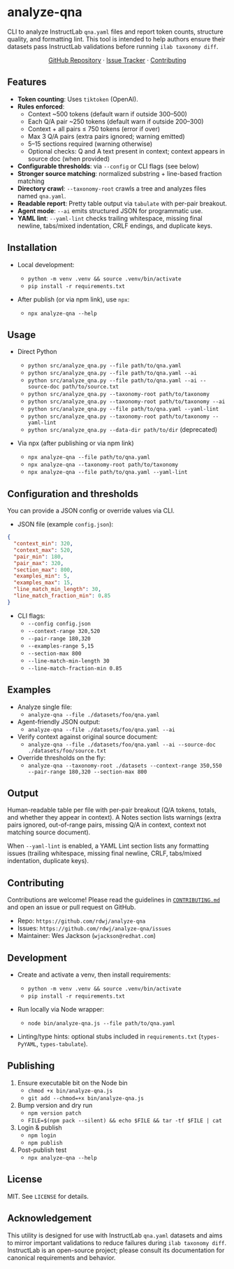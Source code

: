 # analyze-qna

CLI to analyze InstructLab `qna.yaml` files and report token counts, structure quality, and formatting lint. This tool is intended to help authors ensure their datasets pass InstructLab validations before running `ilab taxonomy diff`.

<p align="center">
  <a href="https://github.com/rdwj/analyze-qna">GitHub Repository</a> ·
  <a href="https://github.com/rdwj/analyze-qna/issues">Issue Tracker</a> ·
  <a href="https://github.com/rdwj/analyze-qna/blob/main/CONTRIBUTING.md">Contributing</a>
</p>

## Features
- **Token counting**: Uses `tiktoken` (OpenAI).
- **Rules enforced**:
  - Context ~500 tokens (default warn if outside 300–500)
  - Each Q/A pair ~250 tokens (default warn if outside 200–300)
  - Context + all pairs ≤ 750 tokens (error if over)
  - Max 3 Q/A pairs (extra pairs ignored; warning emitted)
  - 5–15 sections required (warning otherwise)
  - Optional checks: Q and A text present in context; context appears in source doc (when provided)
- **Configurable thresholds**: via `--config` or CLI flags (see below)
- **Stronger source matching**: normalized substring + line-based fraction matching
- **Directory crawl**: `--taxonomy-root` crawls a tree and analyzes files named `qna.yaml`.
- **Readable report**: Pretty table output via `tabulate` with per-pair breakout.
- **Agent mode**: `--ai` emits structured JSON for programmatic use.
- **YAML lint**: `--yaml-lint` checks trailing whitespace, missing final newline, tabs/mixed indentation, CRLF endings, and duplicate keys.

## Installation

- Local development:
  - `python -m venv .venv && source .venv/bin/activate`
  - `pip install -r requirements.txt`

- After publish (or via npm link), use `npx`:
  - `npx analyze-qna --help`

## Usage

- Direct Python
  - `python src/analyze_qna.py --file path/to/qna.yaml`
  - `python src/analyze_qna.py --file path/to/qna.yaml --ai`
  - `python src/analyze_qna.py --file path/to/qna.yaml --ai --source-doc path/to/source.txt`
  - `python src/analyze_qna.py --taxonomy-root path/to/taxonomy`
  - `python src/analyze_qna.py --taxonomy-root path/to/taxonomy --ai`
  - `python src/analyze_qna.py --file path/to/qna.yaml --yaml-lint`
  - `python src/analyze_qna.py --taxonomy-root path/to/taxonomy --yaml-lint`
  - `python src/analyze_qna.py --data-dir path/to/dir` (deprecated)

- Via npx (after publishing or via npm link)
  - `npx analyze-qna --file path/to/qna.yaml`
  - `npx analyze-qna --taxonomy-root path/to/taxonomy`
  - `npx analyze-qna --file path/to/qna.yaml --yaml-lint`

## Configuration and thresholds

You can provide a JSON config or override values via CLI.

- JSON file (example `config.json`):
```json
{
  "context_min": 320,
  "context_max": 520,
  "pair_min": 180,
  "pair_max": 320,
  "section_max": 800,
  "examples_min": 5,
  "examples_max": 15,
  "line_match_min_length": 30,
  "line_match_fraction_min": 0.85
}
```

- CLI flags:
  - `--config config.json`
  - `--context-range 320,520`
  - `--pair-range 180,320`
  - `--examples-range 5,15`
  - `--section-max 800`
  - `--line-match-min-length 30`
  - `--line-match-fraction-min 0.85`

## Examples

- Analyze single file:
  - `analyze-qna --file ./datasets/foo/qna.yaml`
- Agent-friendly JSON output:
  - `analyze-qna --file ./datasets/foo/qna.yaml --ai`
- Verify context against original source document:
  - `analyze-qna --file ./datasets/foo/qna.yaml --ai --source-doc ./datasets/foo/source.txt`
- Override thresholds on the fly:
  - `analyze-qna --taxonomy-root ./datasets --context-range 350,550 --pair-range 180,320 --section-max 800`

## Output

Human-readable table per file with per-pair breakout (Q/A tokens, totals, and whether they appear in context). A Notes section lists warnings (extra pairs ignored, out-of-range pairs, missing Q/A in context, context not matching source document).

When `--yaml-lint` is enabled, a YAML Lint section lists any formatting issues (trailing whitespace, missing final newline, CRLF, tabs/mixed indentation, duplicate keys).

## Contributing

Contributions are welcome! Please read the guidelines in [`CONTRIBUTING.md`](https://github.com/rdwj/analyze-qna/blob/main/CONTRIBUTING.md) and open an issue or pull request on GitHub.

- Repo: `https://github.com/rdwj/analyze-qna`
- Issues: `https://github.com/rdwj/analyze-qna/issues`
- Maintainer: Wes Jackson (`wjackson@redhat.com`)

## Development

- Create and activate a venv, then install requirements:
  - `python -m venv .venv && source .venv/bin/activate`
  - `pip install -r requirements.txt`

- Run locally via Node wrapper:
  - `node bin/analyze-qna.js --file path/to/qna.yaml`

- Linting/type hints: optional stubs included in `requirements.txt` (`types-PyYAML`, `types-tabulate`).

## Publishing

1. Ensure executable bit on the Node bin
   - `chmod +x bin/analyze-qna.js`
   - `git add --chmod=+x bin/analyze-qna.js`
2. Bump version and dry run
   - `npm version patch`
   - `FILE=$(npm pack --silent) && echo $FILE && tar -tf $FILE | cat`
3. Login & publish
   - `npm login`
   - `npm publish`
4. Post-publish test
   - `npx analyze-qna --help`

## License

MIT. See `LICENSE` for details.

## Acknowledgement

This utility is designed for use with InstructLab `qna.yaml` datasets and aims to mirror important validations to reduce failures during `ilab taxonomy diff`. InstructLab is an open-source project; please consult its documentation for canonical requirements and behavior.
